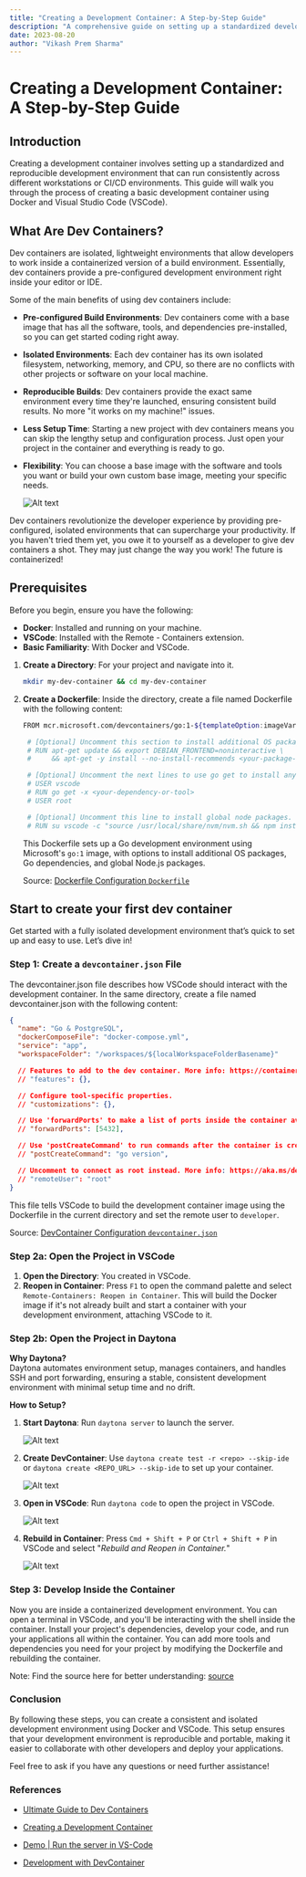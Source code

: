 ```yaml
---
title: "Creating a Development Container: A Step-by-Step Guide"
description: "A comprehensive guide on setting up a standardized development environment inside a container using Docker and VSCode, including basic concepts, benefits, and common pitfalls."
date: 2023-08-20
author: "Vikash Prem Sharma"
---
```


# Creating a Development Container: A Step-by-Step Guide

## Introduction

Creating a development container involves setting up a standardized and reproducible development environment that can run consistently across different workstations or CI/CD environments. This guide will walk you through the process of creating a basic development container using Docker and Visual Studio Code (VSCode).

## What Are Dev Containers?

Dev containers are isolated, lightweight environments that allow developers to work inside a containerized version of a build environment. Essentially, dev containers provide a pre-configured development environment right inside your editor or IDE.

Some of the main benefits of using dev containers include:

- **Pre-configured Build Environments**: Dev containers come with a base image that has all the software, tools, and dependencies pre-installed, so you can get started coding right away.
- **Isolated Environments**: Each dev container has its own isolated filesystem, networking, memory, and CPU, so there are no conflicts with other projects or software on your local machine.
- **Reproducible Builds**: Dev containers provide the exact same environment every time they're launched, ensuring consistent build results. No more "it works on my machine!" issues.
- **Less Setup Time**: Starting a new project with dev containers means you can skip the lengthy setup and configuration process. Just open your project in the container and everything is ready to go.
- **Flexibility**: You can choose a base image with the software and tools you want or build your own custom base image, meeting your specific needs.

  ![Alt text](./assets/20230820_devcontainer.png)

Dev containers revolutionize the developer experience by providing pre-configured, isolated environments that can supercharge your productivity. If you haven't tried them yet, you owe it to yourself as a developer to give dev containers a shot. They may just change the way you work! The future is containerized!

## Prerequisites

Before you begin, ensure you have the following:

- **Docker**: Installed and running on your machine.
- **VSCode**: Installed with the Remote - Containers extension.
- **Basic Familiarity**: With Docker and VSCode.

1. **Create a Directory**: For your project and navigate into it.

   ```sh
   mkdir my-dev-container && cd my-dev-container
   ```

2. **Create a Dockerfile**: Inside the directory, create a file named Dockerfile with the following content:

   ```sh
   FROM mcr.microsoft.com/devcontainers/go:1-${templateOption:imageVariant}

    # [Optional] Uncomment this section to install additional OS packages.
    # RUN apt-get update && export DEBIAN_FRONTEND=noninteractive \
    #     && apt-get -y install --no-install-recommends <your-package-list-here>

    # [Optional] Uncomment the next lines to use go get to install anything else you need
    # USER vscode
    # RUN go get -x <your-dependency-or-tool>
    # USER root

    # [Optional] Uncomment this line to install global node packages.
    # RUN su vscode -c "source /usr/local/share/nvm/nvm.sh && npm install -g <your-package-here>" 2>&1
   ```

   This Dockerfile sets up a Go development environment using Microsoft's `go:1` image, with options to install additional OS packages, Go dependencies, and global Node.js packages.

   Source: [Dockerfile Configuration `Dockerfile`](https://github.com/devcontainers/templates/blob/main/src/go-postgres/.devcontainer/Dockerfile)

## Start to create your first dev container

Get started with a fully isolated development environment that’s quick to set up and easy to use. Let’s dive in!

### Step 1: **Create a `devcontainer.json` File**

The devcontainer.json file describes how VSCode should interact with the development container. In the same directory, create a file named devcontainer.json with the following content:

```json
{
  "name": "Go & PostgreSQL",
  "dockerComposeFile": "docker-compose.yml",
  "service": "app",
  "workspaceFolder": "/workspaces/${localWorkspaceFolderBasename}"

  // Features to add to the dev container. More info: https://containers.dev/features.
  // "features": {},

  // Configure tool-specific properties.
  // "customizations": {},

  // Use 'forwardPorts' to make a list of ports inside the container available locally.
  // "forwardPorts": [5432],

  // Use 'postCreateCommand' to run commands after the container is created.
  // "postCreateCommand": "go version",

  // Uncomment to connect as root instead. More info: https://aka.ms/dev-containers-non-root.
  // "remoteUser": "root"
}
```

This file tells VSCode to build the development container image using the Dockerfile in the current directory and set the remote user to `developer`.

Source: [DevContainer Configuration `devcontainer.json`](https://github.com/devcontainers/templates/blob/main/src/go-postgres/.devcontainer/devcontainer.json)

### Step 2a: Open the Project in VSCode

1. **Open the Directory**: You created in VSCode.
2. **Reopen in Container**: Press `F1` to open the command palette and select `Remote-Containers: Reopen in Container`. This will build the Docker image if it's not already built and start a container with your development environment, attaching VSCode to it.

### Step 2b: Open the Project in Daytona

**Why Daytona?**  
Daytona automates environment setup, manages containers, and handles SSH and port forwarding, ensuring a stable, consistent development environment with minimal setup time and no drift.

**How to Setup?**

1. **Start Daytona**: Run `daytona server` to launch the server.

   ![Alt text](./assets/20230820_dev_server.png)

2. **Create DevContainer**: Use `daytona create test -r <repo> --skip-ide` or `daytona create <REPO_URL> --skip-ide` to set up your container.

   ![Alt text](./assets/20230820_dev_create.png)

3. **Open in VSCode**: Run `daytona code` to open the project in VSCode.

   ![Alt text](./assets/20230820_dev_vscode.png)

4. **Rebuild in Container**: Press `Cmd + Shift + P` or `Ctrl + Shift + P` in VSCode and select "_Rebuild and Reopen in Container._"

   ![Alt text](./assets/20230820_dev_rebuild_container.png)

### Step 3: Develop Inside the Container

Now you are inside a containerized development environment. You can open a terminal in VSCode, and you'll be interacting with the shell inside the container. Install your project's dependencies, develop your code, and run your applications all within the container. You can add more tools and dependencies you need for your project by modifying the Dockerfile and rebuilding the container.

Note: Find the source here for better understanding: [source](https://www.daytona.io/docs/usage/workspaces/)

### Conclusion

By following these steps, you can create a consistent and isolated development environment using Docker and VSCode. This setup ensures that your development environment is reproducible and portable, making it easier to collaborate with other developers and deploy your applications.

Feel free to ask if you have any questions or need further assistance!

### References

- [Ultimate Guide to Dev Containers](https://www.daytona.io/dotfiles/ultimate-guide-to-dev-containers)
- [Creating a Development Container](https://www.daytona.io/dotfiles/creating-a-development-container)
- [Demo | Run the server in VS-Code](https://www.youtube.com/watch?v=uL-TaEhvVwk)

- [Development with DevContainer](https://medium.com/cwan-engineering/reproducible-local-development-with-dev-containers-0ed5fa850b36)
